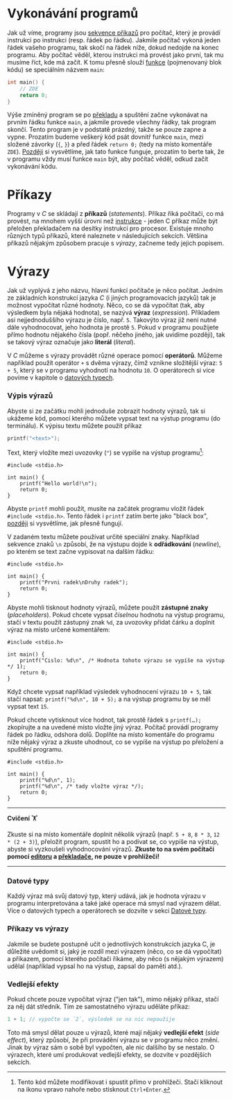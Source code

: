 # Vykonávání programů
Jak už víme, programy jsou [sekvence příkazů](../uvod/programovaci_jazyky.md) pro počítač, který je provádí
instrukci po instrukci (resp. řádek po řádku). Jakmile počítač vykoná jeden řádek vašeho programu, tak skočí
na řádek níže, dokud nedojde na konec programu. Aby počítač věděl, kterou instrukci má provést
jako první, tak mu musíme říct, kde má začít. K tomu přesně slouží [funkce](funkce/funkce.md) (pojmenovaný
blok kódu) se speciálním názvem `main`:
```c
int main() {
    // ZDE
    return 0;
}
```

Výše zmíněný program se po [překladu](../prostredi/preklad_programu.md) a spuštění začne vykonávat na prvním řádku
funkce `main`, a jakmile provede všechny řádky, tak program skončí. Tento program je
v podstatě prázdný, takže se pouze zapne a vypne. Prozatím budeme veškerý kód psát dovnitř funkce
`main`, mezi složené závorky (`{`, `}`) a před řádek `return 0;` (tedy na místo komentáře `ZDE`).
[Později](../ruzne/funkce_main.md) si vysvětlíme, jak tato funkce funguje, prozatím to berte tak,
že v programu vždy musí funkce `main` být, aby počítač věděl, odkud začít vykonávání kódu. 

# Příkazy
Programy v *C* se skládají z **příkazů** (*statements*). Příkaz říká počítači, co má provést, na
mnohem vyšší úrovni než [instrukce](../uvod/programovaci_jazyky.md) - jeden C příkaz může být přeložen
překladačem na desítky instrukcí pro procesor. Existuje mnoho různých typů příkazů, které naleznete
v následujících sekcích. Většina příkazů nějakým způsobem pracuje s *výrazy*, začneme tedy jejich popisem.

# Výrazy
Jak už vyplývá z jeho názvu, hlavní funkcí počítače je něco počítat. Jedním ze
základních konstrukcí jazyka *C* (i jiných programovacích jazyků) tak je možnost vypočítat různé hodnoty.
Něco, co se dá vypočítat (tak, aby výsledkem byla nějaká hodnota), se nazývá **výraz** (*expression*).
Příkladem asi nejjednoduššího výrazu je číslo, např. `5`. Takovýto výraz již není nutné dále vyhodnocovat,
jeho hodnota je prostě `5`. Pokud v programu použijete přímo hodnotu nějakého čísla (popř. něčeho
jiného, jak uvidíme později), tak se takový výraz označuje jako **literál** (*literal*).

V *C* můžeme s výrazy provádět různé operace pomocí **operátorů**. Můžeme například použít operátor `+`
s dvěma výrazy, čímž vznikne složitější výraz: `5 + 5`, který se v programu vyhodnotí na hodnotu `10`.
O operátorech si více povíme v kapitole o [datových typech](datove_typy/celociselne_typy.md#operace-s-číselnými-typy).

### Výpis výrazů
Abyste si ze začátku mohli jednoduše zobrazit hodnoty výrazů, tak si ukážeme kód, pomocí kterého
můžete vypsat text na výstup programu (do terminálu). K výpisu textu můžete použít příkaz
```c
printf("<text>");
```

Text, který vložíte mezi uvozovky (`"`) se vypíše na výstup programu[^2]:
```c,editable
#include <stdio.h>

int main() {
    printf("Hello world!\n");
    return 0;
}
```
Abyste `printf` mohli použít, musíte na začátek programu vložit řádek `#include <stdio.h>`.
Tento řádek i `printf` zatím berte jako "black box", [později](preprocesor/vkladani_souboru.md) si
vysvětlíme, jak přesně fungují.

[^2]: Tento kód můžete modifikovat i spustit přímo v prohlížeči. Stačí kliknout na ikonu
<i class="fa fa-play"></i> vpravo nahoře nebo stisknout `Ctrl+Enter`.

V zadaném textu můžete používat určité speciální znaky. Například sekvence znaků `\n` způsobí, že
na výstupu dojde k **odřádkování** (*newline*), po kterém se text začne vypisovat na dalším řádku:
```c,editable
#include <stdio.h>

int main() {
    printf("Prvni radek\nDruhy radek");
    return 0;
}
```

Abyste mohli tisknout hodnoty výrazů, můžete použít **zástupné znaky** (*placeholders*). Pokud chcete
vypsat *číselnou* hodnotu na výstup programu, stačí v textu použít zástupný znak `%d`, za uvozovky
přidat čárku a doplnit výraz na místo určené komentářem:
```c,editable
#include <stdio.h>

int main() {
    printf("Cislo: %d\n", /* Hodnota tohoto výrazu se vypíše na výstup */ 1);
    return 0;
}
```

Když chcete vypsat například výsledek vyhodnocení výrazu `10 + 5`, tak stačí napsat:
`printf("%d\n", 10 + 5);` a na výstup programu by se měl vypsat text `15`.

Pokud chcete vytisknout více hodnot, tak prostě řádek s `printf(…);` zkopírujte a na uvedené místo
vložte jiný výraz. Počítač provádí programy řádek po řádku, odshora dolů. Doplňte na místo komentáře
do programu níže nějaký výraz a zkuste uhodnout, co se vypíše na výstup po přeložení a spuštění programu.
```c,editable
#include <stdio.h>

int main() {
    printf("%d\n", 1);
    printf("%d\n", /* tady vložte výraz */);
    return 0;
}
```

<hr />

**Cvičení** 🏋

Zkuste si na místo komentáře doplnit několik výrazů (např. `5 + 8`, `8 * 3`, `12 * (2 + 3)`),
přeložit program, spustit ho a podívat se, co vypíše na výstup, abyste si vyzkoušeli vyhodnocování
výrazů. **Zkuste to na svém počítači pomocí [editoru](../prostredi/editor/editor.md) a [překladače](../prostredi/preklad_programu.md),
ne pouze v prohlížeči!**

<hr />

### Datové typy
Každý výraz má svůj datový typ, který udává, jak je hodnota výrazu v programu interpretována a také
jaké operace má smysl nad výrazem dělat. Více o datových typech a operátorech se dozvíte v sekci
[Datové typy](datove_typy/datove_typy.md).

### Příkazy vs výrazy
Jakmile se budete postupně učit o jednotlivých konstrukcích jazyka C, je důležité uvědomit si, jaký
je rozdíl mezi výrazem (něco, co se dá vypočítat) a příkazem, pomocí kterého počítači říkáme, aby
něco (s nějakým výrazem) udělal (například vypsal ho na výstup, zapsal do paměti atd.).

### Vedlejší efekty
Pokud chcete pouze vypočítat výraz ("jen tak"), mimo nějaký příkaz, stačí za něj dát středník. Tím
ze samostatného výrazu uděláte příkaz:
```c
1 + 1; // vypočte se `2`, výsledek se na nic nepoužije
```
Toto má smysl dělat pouze u výrazů, které mají nějaký **vedlejší efekt** (*side effect*), který
způsobí, že při provádění výrazu se v programu něco změní. Jinak by výraz sám o sobě byl vypočten,
ale nic dalšího by se nestalo. O výrazech, které umí produkovat vedlejší efekty, se dozvíte v pozdějších
sekcích.
